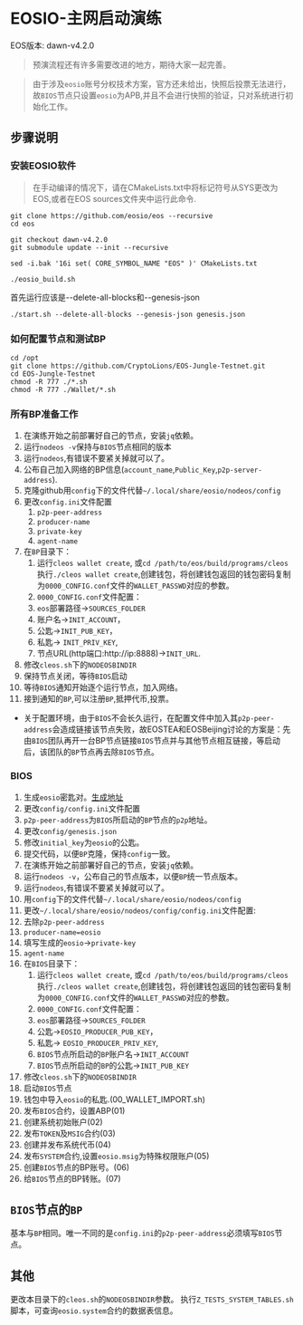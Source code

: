 # EOSIO-主网启动演练
EOS版本: dawn-v4.2.0
> 预演流程还有许多需要改进的地方，期待大家一起完善。

> 由于涉及`eosio`账号分权技术方案，官方还未给出，快照后投票无法进行，故`BIOS`节点只设置`eosio`为APB,并且不会进行快照的验证，只对系统进行初始化工作。

## 步骤说明
### 安装EOSIO软件
> 在手动编译的情况下，请在CMakeLists.txt中将标记符号从SYS更改为EOS,或者在EOS sources文件夹中运行此命令.
```shell
git clone https://github.com/eosio/eos --recursive    
cd eos  

git checkout dawn-v4.2.0  
git submodule update --init --recursive   

sed -i.bak '16i set( CORE_SYMBOL_NAME "EOS" )' CMakeLists.txt  

./eosio_build.sh   
```
首先运行应该是--delete-all-blocks和--genesis-json
```shell
./start.sh --delete-all-blocks --genesis-json genesis.json
```
### 如何配置节点和测试BP
```shell
cd /opt
git clone https://github.com/CryptoLions/EOS-Jungle-Testnet.git
cd EOS-Jungle-Testnet
chmod -R 777 ./*.sh
chmod -R 777 ./Wallet/*.sh

```

### 所有BP准备工作
1. 在演练开始之前部署好自己的节点，安装`jq`依赖。
2. 运行`nodeos -v`保持与`BIOS`节点相同的版本
3. 运行`nodeos`,有错误不要紧关掉就可以了。
4. 公布自己加入网络的BP信息(`account_name`,`Public_Key`,`p2p-server-address`).
5. 克隆github用`config`下的文件代替`~/.local/share/eosio/nodeos/config`
6. 更改`config.ini`文件配置    
    1. `p2p-peer-address`
    1. `producer-name`
    1. `private-key`
    1. `agent-name`
7. 在`BP`目录下：
    1. 运行`cleos wallet create`, 或`cd /path/to/eos/build/programs/cleos`执行`./cleos wallet create`,创建钱包，将创建钱包返回的钱包密码复制为`0000_CONFIG.conf`文件的`WALLET_PASSWD`对应的参数。
    2. `0000_CONFIG.conf`文件配置：
      1. `eos`部署路径->`SOURCES_FOLDER`
      2. 账户名->`INIT_ACCOUNT`，
      3. 公匙->`INIT_PUB_KEY`，
      4. 私匙-> `INIT_PRIV_KEY`,
      5. 节点URL(http端口:http://ip:8888)->`INIT_URL`.
8. 修改`cleos.sh`下的`NODEOSBINDIR`
9. 保持节点关闭，等待`BIOS`启动
10. 等待`BIOS`通知开始逐个运行节点，加入网络。
11. 接到通知的`BP`,可以注册`BP`,抵押代币,投票。


* 关于配置环境，由于`BIOS`不会长久运行，在配置文件中加入其`p2p-peer-address`会造成链接该节点失败，故EOSTEA和EOSBeijing讨论的方案是：先由`BIOS`团队再开一台BP节点链接`BIOS`节点并与其他节点相互链接，等启动后，该团队的`BP`节点再去除`BIOS`节点。

### BIOS
1. 生成`eosio`密匙对。[生成地址](https://eosfans.io/tools/generate/)
1. 更改`config/config.ini`文件配置    
  1. `p2p-peer-address`为`BIOS`所启动的`BP`节点的`p2p`地址。
2. 更改`config/genesis.json`
  1. 修改`initial_key`为`eosio`的公匙。
3. 提交代码，以便`BP`克隆，保持`config`一致。
3. 在演练开始之前部署好自己的节点，安装`jq`依赖。
4. 运行`nodeos -v`，公布自己的节点版本，以便`BP`统一节点版本。
5. 运行`nodeos`,有错误不要紧关掉就可以了。
6. 用`config`下的文件代替`~/.local/share/eosio/nodeos/config`
7. 更改`~/.local/share/eosio/nodeos/config/config.ini`文件配置:
  1. 去除`p2p-peer-address`
  2. `producer-name=eosio`
  3. 填写生成的`eosio`->`private-key`
  4. `agent-name`
6. 在`BIOS`目录下：
    1. 运行`cleos wallet create`, 或`cd /path/to/eos/build/programs/cleos`执行`./cleos wallet create`,创建钱包，将创建钱包返回的钱包密码复制为`0000_CONFIG.conf`文件的`WALLET_PASSWD`对应的参数。
    2. `0000_CONFIG.conf`文件配置：
      1. `eos`部署路径->`SOURCES_FOLDER`
      3. 公匙->`EOSIO_PRODUCER_PUB_KEY`，
      4. 私匙-> `EOSIO_PRODUCER_PRIV_KEY`,
      5. `BIOS`节点所启动的`BP`账户名->`INIT_ACCOUNT`
      6. `BIOS`节点所启动的`BP`的公匙->`INIT_PUB_KEY`
7. 修改`cleos.sh`下的`NODEOSBINDIR`
1. 启动`BIOS`节点
2. 钱包中导入`eosio`的私匙.(00_WALLET_IMPORT.sh)
2. 发布`BIOS`合约，设置ABP(01)
3. 创建系统初始账户(02)
4. 发布`TOKEN`及`MSIG`合约(03)
5. 创建并发布系统代币(04)
6. 发布`SYSTEM`合约,设置`eosio.msig`为特殊权限账户(05)
7. 创建`BIOS`节点的BP账号。(06)
8. 给`BIOS`节点的BP转账。(07)

## `BIOS`节点的`BP`
基本与`BP`相同。唯一不同的是`config.ini`的`p2p-peer-address`必须填写`BIOS`节点。

## 其他
更改本目录下的`cleos.sh`的`NODEOSBINDIR`参数。
执行`Z_TESTS_SYSTEM_TABLES.sh`脚本，可查询`eosio.system`合约的数据表信息。
